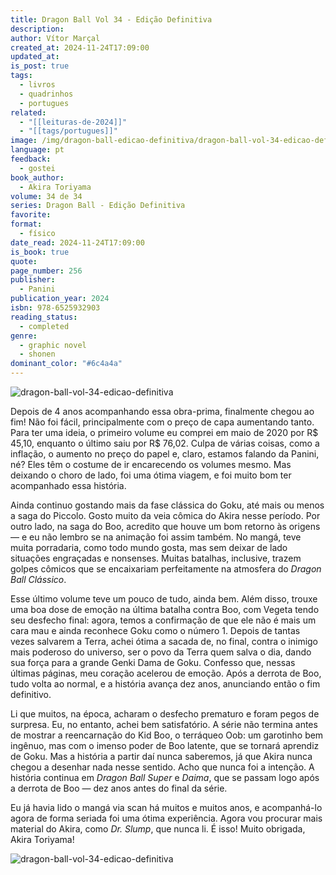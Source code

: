 ```yaml
---
title: Dragon Ball Vol 34 - Edição Definitiva
description: 
author: Vítor Marçal
created_at: 2024-11-24T17:09:00
updated_at: 
is_post: true
tags:
  - livros
  - quadrinhos
  - portugues
related:
  - "[[leituras-de-2024]]"
  - "[[tags/portugues]]"
image: /img/dragon-ball-edicao-definitiva/dragon-ball-vol-34-edicao-definitiva.jpg
language: pt
feedback:
  - gostei
book_author:
  - Akira Toriyama
volume: 34 de 34
series: Dragon Ball - Edição Definitiva
favorite: 
format:
  - físico
date_read: 2024-11-24T17:09:00
is_book: true
quote: 
page_number: 256
publisher:
  - Panini
publication_year: 2024
isbn: 978-6525932903
reading_status:
  - completed
genre:
  - graphic novel
  - shonen
dominant_color: "#6c4a4a"
---
```


![dragon-ball-vol-34-edicao-definitiva](img/dragon-ball-edicao-definitiva/dragon-ball-vol-34-edicao-definitiva.jpg)

Depois de 4 anos acompanhando essa obra-prima, finalmente chegou ao fim! Não foi fácil, principalmente com o preço de capa aumentando tanto. Para ter uma ideia, o primeiro volume eu comprei em maio de 2020 por R$ 45,10, enquanto o último saiu por R$ 76,02. Culpa de várias coisas, como a inflação, o aumento no preço do papel e, claro, estamos falando da Panini, né? Eles têm o costume de ir encarecendo os volumes mesmo. Mas deixando o choro de lado, foi uma ótima viagem, e foi muito bom ter acompanhado essa história.

Ainda continuo gostando mais da fase clássica do Goku, até mais ou menos a saga do Piccolo. Gosto muito da veia cômica do Akira nesse período. Por outro lado, na saga do Boo, acredito que houve um bom retorno às origens — e eu não lembro se na animação foi assim também. No mangá, teve muita porradaria, como todo mundo gosta, mas sem deixar de lado situações engraçadas e nonsenses. Muitas batalhas, inclusive, trazem golpes cômicos que se encaixariam perfeitamente na atmosfera do _Dragon Ball Clássico_.

Esse último volume teve um pouco de tudo, ainda bem. Além disso, trouxe uma boa dose de emoção na última batalha contra Boo, com Vegeta tendo seu desfecho final: agora, temos a confirmação de que ele não é mais um cara mau e ainda reconhece Goku como o número 1. Depois de tantas vezes salvarem a Terra, achei ótima a sacada de, no final, contra o inimigo mais poderoso do universo, ser o povo da Terra quem salva o dia, dando sua força para a grande Genki Dama de Goku. Confesso que, nessas últimas páginas, meu coração acelerou de emoção. Após a derrota de Boo, tudo volta ao normal, e a história avança dez anos, anunciando então o fim definitivo.

Li que muitos, na época, acharam o desfecho prematuro e foram pegos de surpresa. Eu, no entanto, achei bem satisfatório. A série não termina antes de mostrar a reencarnação do Kid Boo, o terráqueo Oob: um garotinho bem ingênuo, mas com o imenso poder de Boo latente, que se tornará aprendiz de Goku. Mas a história a partir daí nunca saberemos, já que Akira nunca chegou a desenhar nada nesse sentido. Acho que nunca foi a intenção. A história continua em _Dragon Ball Super_ e _Daima_, que se passam logo após a derrota de Boo — dez anos antes do final da série.

Eu já havia lido o mangá via scan há muitos e muitos anos, e acompanhá-lo agora de forma seriada foi uma ótima experiência. Agora vou procurar mais material do Akira, como _Dr. Slump_, que nunca li. É isso! Muito obrigada, Akira Toriyama!

![dragon-ball-vol-34-edicao-definitiva](img/dragon-ball-edicao-definitiva/dragon-ball-vol-34-edicao-definitiva-2.jpg)